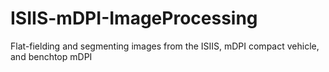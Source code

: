 # ISIIS-mDPI-ImageProcessing
 Flat-fielding and segmenting images from the ISIIS, mDPI compact vehicle, and benchtop mDPI
